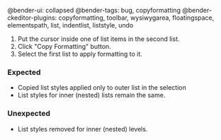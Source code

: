 @bender-ui: collapsed
@bender-tags: bug, copyformatting
@bender-ckeditor-plugins: copyformatting, toolbar, wysiwygarea, floatingspace, elementspath, list, indentlist, liststyle, undo

1. Put the cursor inside one of list items in the second list.
2. Click "Copy Formatting" button.
3. Select the first list to apply formatting to it.

### Expected

* Copied list styles applied only to outer list in the selection
* List styles for inner (nested) lists remain the same.

### Unexpected

* List styles removed for inner (nested) levels.
